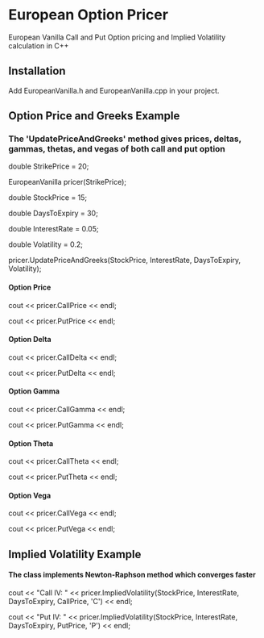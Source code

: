 # European Option Pricer

European Vanilla Call and Put Option pricing and Implied Volatility calculation in C++

## Installation

Add EuropeanVanilla.h and EuropeanVanilla.cpp in your project.

## Option Price and Greeks Example

### The 'UpdatePriceAndGreeks' method gives prices, deltas, gammas, thetas, and vegas of both call and put option

double StrikePrice = 20;

EuropeanVanilla pricer(StrikePrice);

double StockPrice = 15;

double DaysToExpiry = 30;

double InterestRate = 0.05;

double Volatility = 0.2;

pricer.UpdatePriceAndGreeks(StockPrice, InterestRate, DaysToExpiry, Volatility);

#### Option Price

cout << pricer.CallPrice << endl;

cout << pricer.PutPrice << endl;

#### Option Delta

cout << pricer.CallDelta << endl;

cout << pricer.PutDelta << endl;

#### Option Gamma

cout << pricer.CallGamma << endl;

cout << pricer.PutGamma << endl;

#### Option Theta

cout << pricer.CallTheta << endl;

cout << pricer.PutTheta << endl;

#### Option Vega

cout << pricer.CallVega << endl;

cout << pricer.PutVega << endl;

## Implied Volatility Example

#### The class implements Newton-Raphson method which converges faster

cout << "Call IV: " << pricer.ImpliedVolatility(StockPrice, InterestRate, DaysToExpiry, CallPrice, 'C') << endl;

cout << "Put IV: " << pricer.ImpliedVolatility(StockPrice, InterestRate, DaysToExpiry, PutPrice, 'P') << endl;
